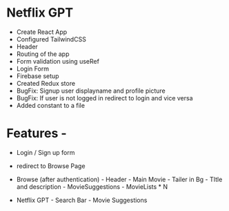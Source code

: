 # Netflix GPT

- Create React App
- Configured TailwindCSS
- Header 
- Routing of the app
- Form validation using useRef
- Login Form
- Firebase setup
- Created Redux store
- BugFix: Signup user displayname and profile picture
- BugFix: If user is not logged in redirect to login and vice versa
- Added constant to a file

# Features - 
- Login / Sign up form
- redirect to Browse Page 
- Browse (after authentication)
        - Header
        - Main Movie
        - Tailer in Bg
        - TItle and description
        - MovieSuggestions
              - MovieLists * N

- Netflix GPT
        - Search Bar
        - Movie Suggestions
        